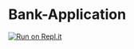 # Bank-Application


[![Run on Repl.it](https://repl.it/badge/github/smackidd/Bank-Application)](https://repl.it/github/smackidd/Bank-Application)

